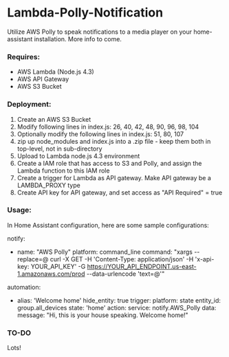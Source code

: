 # Lambda-Polly-Notification
Utilize AWS Polly to speak notifications to a media player on your home-assistant installation. More info to come.

### Requires:
* AWS Lambda (Node.js 4.3)
* AWS API Gateway
* AWS S3 Bucket

### Deployment:
1. Create an AWS S3 Bucket
2. Modify following lines in index.js: 26, 40, 42, 48, 90, 96, 98, 104
3. Optionally modify the following lines in index.js: 51, 80, 107
4. zip up node_modules and index.js into a .zip file - keep them both in top-level, not in sub-directory
5. Upload to Lambda node.js 4.3 environment
6. Create a IAM role that has access to S3 and Polly, and assign the Lambda function to this IAM role
7. Create a trigger for Lambda as API gateway. Make API gateway be a LAMBDA_PROXY type
8. Create API key for API gateway, and set access as "API Required" = true

### Usage:
In Home Assistant configuration, here are some sample configurations:

notify:
- name: "AWS Polly"
  platform: command_line
  command: "xargs --replace=@ curl -X GET -H 'Content-Type: application/json' -H 'x-api-key: YOUR_API_KEY' -G https://YOUR_API_ENDPOINT.us-east-1.amazonaws.com/prod --data-urlencode 'text=@'"

automation:
- alias: 'Welcome home'
  hide_entity: true
  trigger:
    platform: state
    entity_id: group.all_devices
    state: 'home'
  action:
    service: notify.AWS_Polly
      data:
        message: "Hi, this is your house speaking. Welcome home!"

### TO-DO
Lots!
